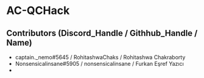 # AC-QCHack

Contributors (Discord_Handle / Githhub_Handle / Name)
-
- captain._nemo#5645 / RohitashwaChaks / Rohitashwa Chakraborty
- Nonsensicalinsane#5905 / nonsensicalinsane / Furkan Eşref Yazıcı
-

